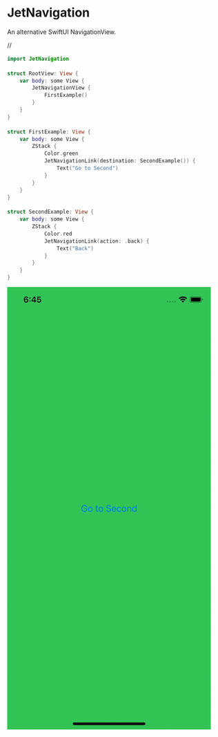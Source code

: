# JetNavigation

An alternative SwiftUI NavigationView.

//

```swift
import JetNavigation

struct RootView: View {
    var body: some View {
        JetNavigationView {
            FirstExample()
        }
    }
}

struct FirstExample: View {
    var body: some View {
        ZStack {
            Color.green
            JetNavigationLink(destination: SecondExample()) {
                Text("Go to Second")
            }
        }
    }
}

struct SecondExample: View {
    var body: some View {
        ZStack {
            Color.red
            JetNavigationLink(action: .back) {
                Text("Back")
            }
        }
    }
}
```
![RecordScreen-1](https://github.com/cbepxbeo/jet-navigation/blob/main/Media/Gif/screen-1.gif)